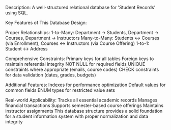 Description:
A well-structured relational database for 'Student Records’ using SQL.

Key Features of This Database Design:

Proper Relationships:
1-to-Many: Department → Students, Department → Courses, Department → Instructors
Many-to-Many: Students ↔ Courses (via Enrollment), Courses ↔ Instructors (via Course Offering)
1-to-1: Student ↔ Address

Comprehensive Constraints:
Primary keys for all tables
Foreign keys to maintain referential integrity
NOT NULL for required fields
UNIQUE constraints where appropriate (emails, course codes)
CHECK constraints for data validation (dates, grades, budgets)

Additional Features:
Indexes for performance optimization
Default values for common fields
ENUM types for restricted value sets

Real-world Applicability:
Tracks all essential academic records
Manages financial transactions
Supports semester-based course offerings
Maintains instructor assignments
This database structure provides a solid foundation for a student information system with proper normalization and data integrity
